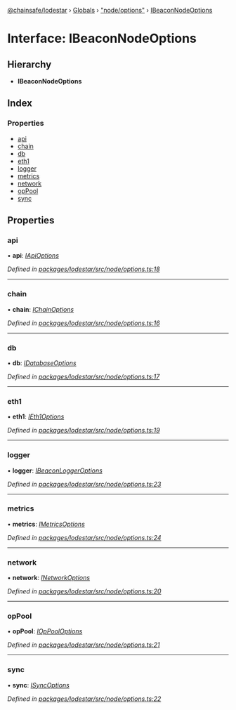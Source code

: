 [@chainsafe/lodestar](../README.md) › [Globals](../globals.md) › ["node/options"](../modules/_node_options_.md) › [IBeaconNodeOptions](_node_options_.ibeaconnodeoptions.md)

# Interface: IBeaconNodeOptions

## Hierarchy

* **IBeaconNodeOptions**

## Index

### Properties

* [api](_node_options_.ibeaconnodeoptions.md#api)
* [chain](_node_options_.ibeaconnodeoptions.md#chain)
* [db](_node_options_.ibeaconnodeoptions.md#db)
* [eth1](_node_options_.ibeaconnodeoptions.md#eth1)
* [logger](_node_options_.ibeaconnodeoptions.md#logger)
* [metrics](_node_options_.ibeaconnodeoptions.md#metrics)
* [network](_node_options_.ibeaconnodeoptions.md#network)
* [opPool](_node_options_.ibeaconnodeoptions.md#oppool)
* [sync](_node_options_.ibeaconnodeoptions.md#sync)

## Properties

###  api

• **api**: *[IApiOptions](_api_options_.iapioptions.md)*

*Defined in [packages/lodestar/src/node/options.ts:18](https://github.com/ChainSafe/lodestar/blob/2fb982b/packages/lodestar/src/node/options.ts#L18)*

___

###  chain

• **chain**: *[IChainOptions](_chain_options_.ichainoptions.md)*

*Defined in [packages/lodestar/src/node/options.ts:16](https://github.com/ChainSafe/lodestar/blob/2fb982b/packages/lodestar/src/node/options.ts#L16)*

___

###  db

• **db**: *[IDatabaseOptions](_db_options_.idatabaseoptions.md)*

*Defined in [packages/lodestar/src/node/options.ts:17](https://github.com/ChainSafe/lodestar/blob/2fb982b/packages/lodestar/src/node/options.ts#L17)*

___

###  eth1

• **eth1**: *[IEth1Options](_eth1_options_.ieth1options.md)*

*Defined in [packages/lodestar/src/node/options.ts:19](https://github.com/ChainSafe/lodestar/blob/2fb982b/packages/lodestar/src/node/options.ts#L19)*

___

###  logger

• **logger**: *[IBeaconLoggerOptions](_node_loggeroptions_.ibeaconloggeroptions.md)*

*Defined in [packages/lodestar/src/node/options.ts:23](https://github.com/ChainSafe/lodestar/blob/2fb982b/packages/lodestar/src/node/options.ts#L23)*

___

###  metrics

• **metrics**: *[IMetricsOptions](_metrics_options_.imetricsoptions.md)*

*Defined in [packages/lodestar/src/node/options.ts:24](https://github.com/ChainSafe/lodestar/blob/2fb982b/packages/lodestar/src/node/options.ts#L24)*

___

###  network

• **network**: *[INetworkOptions](_network_options_.inetworkoptions.md)*

*Defined in [packages/lodestar/src/node/options.ts:20](https://github.com/ChainSafe/lodestar/blob/2fb982b/packages/lodestar/src/node/options.ts#L20)*

___

###  opPool

• **opPool**: *[IOpPoolOptions](_oppool_options_.ioppooloptions.md)*

*Defined in [packages/lodestar/src/node/options.ts:21](https://github.com/ChainSafe/lodestar/blob/2fb982b/packages/lodestar/src/node/options.ts#L21)*

___

###  sync

• **sync**: *[ISyncOptions](_sync_options_.isyncoptions.md)*

*Defined in [packages/lodestar/src/node/options.ts:22](https://github.com/ChainSafe/lodestar/blob/2fb982b/packages/lodestar/src/node/options.ts#L22)*
